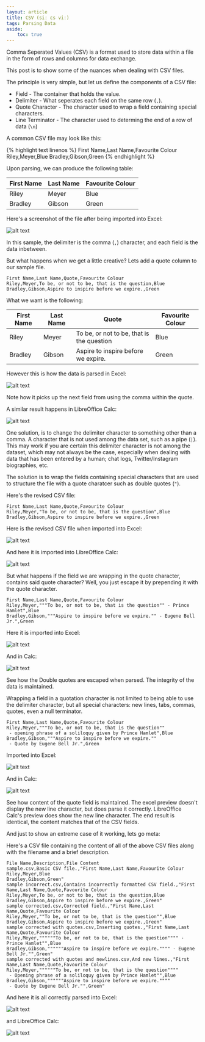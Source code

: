 ```yaml
---
layout: article
title: CSV (siː ɛs viː)
tags: Parsing Data
aside:
    toc: true
---
```


Comma Seperated Values (CSV) is a format used to store data within a file in the form of rows and columns for data exchange. 

This post is to show some of the nuances when dealing with CSV files.

The principle is very simple, but let us define the components of a CSV file:

* Field - The container that holds the value.
* Delimiter - What seperates each field on the same row (`,`).
* Quote Character - The character used to wrap a field containing special characters.
* Line Terminator - The character used to determing the end of a row of data (`\n`)

A common CSV file may look like this:

{% highlight text linenos %}
First Name,Last Name,Favourite Colour
Riley,Meyer,Blue
Bradley,Gibson,Green
{% endhighlight %}

Upon parsing, we can produce the following table:


| First Name | Last Name | Favourite Colour |
| ---------- | --------- | ---------------- |
| Riley      | Meyer     | Blue             |
| Bradley    | Gibson    | Green            |

Here's a screenshot of the file after being imported into Excel:

![alt text](/images/2021-02-10/sample.csv%20-%20excel.png)

In this sample, the delimiter is the comma (`,`) character, and each field is the data inbetween.

But what happens when we get a little creative? Lets add a quote column to our sample file.

```
First Name,Last Name,Quote,Favourite Colour
Riley,Meyer,To be, or not to be, that is the question,Blue
Bradley,Gibson,Aspire to inspire before we expire.,Green
```

What we want is the following:


| First Name | Last Name | Quote                                     | Favourite Colour |
| ---------- | --------- | ----------------------------------------- | ---------------- |
| Riley      | Meyer     | To be, or not to be, that is the question | Blue             |
| Bradley    | Gibson    | Aspire to inspire before we expire.       | Green            |

However this is how the data is parsed in Excel:

![alt text](/images/2021-02-10/sample%20incorrect.csv%20-%20excel.png)

Note how it picks up the next field from using the comma within the quote.

A similar result happens in LibreOffice Calc:

![alt text](/images/2021-02-10/sample%20incorrect.csv%20-%20calc.png)

One solution, is to change the delimiter character to something other than a comma. A character that is not used among the data set, such as a pipe (`|`). This may work if you are certain this delimiter character is not among the dataset, which may not always be the case, especially when dealing with data that has been entered by a human; chat logs, Twitter/Instagram biographies, etc.

The solution is to wrap the fields containing special characters that are used to structure the file with a quote charatcer such as double quotes (`"`).

Here's the revised CSV file:

```
First Name,Last Name,Quote,Favourite Colour
Riley,Meyer,"To be, or not to be, that is the question",Blue
Bradley,Gibson,Aspire to inspire before we expire.,Green
```

Here is the revised CSV file when imported into Excel:

![alt text](/images/2021-02-10/sample%20corrected%20-%20excel.png)

And here it is imported into LibreOffice Calc:

![alt text](/images/2021-02-10/sample%20corrected%20-%20calc.png)

But what happens if the field we are wrapping in the quote character, contains said quote character? Well, you just escape it by prepending it with the quote character.

```
First Name,Last Name,Quote,Favourite Colour
Riley,Meyer,"""To be, or not to be, that is the question"" - Prince Hamlet",Blue
Bradley,Gibson,"""Aspire to inspire before we expire."" - Eugene Bell Jr.",Green
```

Here it is imported into Excel:

![alt text](/images/2021-02-10/sample%20corrected%20with%20quotes%20-%20excel.png)

And in Calc:

![alt text](/images/2021-02-10/sample%20corrected%20with%20quotes%20-%20calc.png)

See how the Double quotes are escaped when parsed. The integrity of the data is maintained.

Wrapping a field in a quotation character is not limited to being able to use the delimiter character, but all special characters: new lines, tabs, commas, quotes, even a null terminator.


```
First Name,Last Name,Quote,Favourite Colour
Riley,Meyer,"""To be, or not to be, that is the question""
 - opening phrase of a soliloquy given by Prince Hamlet",Blue
Bradley,Gibson,"""Aspire to inspire before we expire.""
 - Quote by Eugene Bell Jr.",Green
```

Imported into Excel:

![alt text](/images/2021-02-10/sample%20corrected%20with%20quotes%20and%20newlines%20-%20excel.png)

And in Calc:

![alt text](/images/2021-02-10/sample%20corrected%20with%20quotes%20and%20newlines%20-%20calc.png)

See how content of the quote field is maintained. The excel preview doesn't display the new line character, but does parse it correctly. LibreOffice Calc's preview does show the new line character. The end result is identical, the content matches that of the CSV fields.

And just to show an extreme case of it working, lets go meta:

Here's a CSV file containing the content of all of the above CSV files along with the filename and a brief description.

```
File Name,Description,File Content
sample.csv,Basic CSV file.,"First Name,Last Name,Favourite Colour
Riley,Meyer,Blue
Bradley,Gibson,Green"
sample incorrect.csv,Contains incorrectly formatted CSV field.,"First Name,Last Name,Quote,Favourite Colour
Riley,Meyer,To be, or not to be, that is the question,Blue
Bradley,Gibson,Aspire to inspire before we expire.,Green"
sample corrected.csv,Corrected field.,"First Name,Last Name,Quote,Favourite Colour
Riley,Meyer,""To be, or not to be, that is the question"",Blue
Bradley,Gibson,Aspire to inspire before we expire.,Green"
sample corrected with quotes.csv,Inserting quotes.,"First Name,Last Name,Quote,Favourite Colour
Riley,Meyer,""""""To be, or not to be, that is the question"""" - Prince Hamlet"",Blue
Bradley,Gibson,""""""Aspire to inspire before we expire."""" - Eugene Bell Jr."",Green"
sample corrected with quotes and newlines.csv,And new lines.,"First Name,Last Name,Quote,Favourite Colour
Riley,Meyer,""""""To be, or not to be, that is the question""""
 - Opening phrase of a soliloquy given by Prince Hamlet"",Blue
Bradley,Gibson,""""""Aspire to inspire before we expire.""""
 - Quote by Eugene Bell Jr."",Green"
```

And here it is all correctly parsed into Excel:

![alt text](/images/2021-02-10/meta.csv%20-%20excel.png)

and LibreOffice Calc:

![alt text](/images/2021-02-10/meta.csv%20-%20calc.png)
